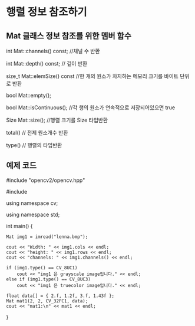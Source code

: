 
# 행렬 정보 참조하기

## Mat 클래스 정보 참조를 위한 멤버 함수

int Mat::channels() const; //채널 수 반환

int Mat::depth() const; // 깊이 반환

size_t Mat::elemSize() const //한 개의 원소가 차지하는 메모리 크기를 바이트 단위로 반환

bool Mat::empty();

bool Mat::isContinuous(); //각 행의 원소가 연속적으로 저장되어있으면 true

Size Mat::size(); //행렬 크기를 Size 타입반환

total() // 전제 원소개수 반환

type() // 행렬의 타입반환

## 예제 코드


#include "opencv2/opencv.hpp"

#include <iostream>

using namespace cv;

using namespace std;

int main() {

	Mat img1 = imread("lenna.bmp");

	cout << "Width: " << img1.cols << endl;
	cout << "height: " << img1.rows << endl;
	cout << "channels: " << img1.channels() << endl;

	if (img1.type() == CV_8UC1)
		cout << "img1 은 grayscale image입니다." << endl;
	else if (img1.type() == CV_8UC3)
		cout << "img1 은 truecolor image입니다." << endl;

	float data[] = { 2.f, 1.2f, 3.f, 1.43f };
	Mat mat1(2, 2, CV_32FC1, data);
	cout << "mat1:\n" << mat1 << endl;

}

